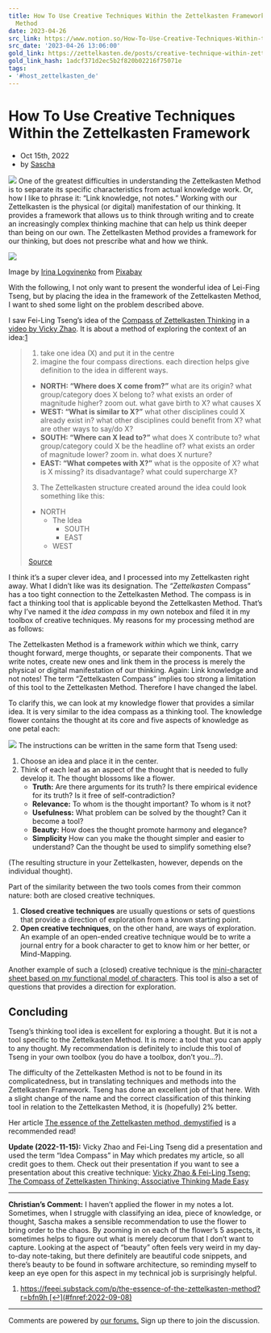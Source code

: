 ```yaml
---
title: How To Use Creative Techniques Within the Zettelkasten Framework • Zettelkasten
  Method
date: 2023-04-26
src_link: https://www.notion.so/How-To-Use-Creative-Techniques-Within-the-Zettelkasten-Framework-Zettelkasten-Method-75a0b188fac94923896aceddb1c8f2dd
src_date: '2023-04-26 13:06:00'
gold_link: https://zettelkasten.de/posts/creative-technique-within-zettelkasten-framework/
gold_link_hash: 1adcf371d2ec5b2f820b02216f75071e
tags:
- '#host_zettelkasten_de'
---
```




How To Use Creative Techniques Within the Zettelkasten Framework
================================================================


* Oct 15th, 2022
* by [Sascha](/authors/sascha/)


![](https://vg09.met.vgwort.de/na/65dcab417b1947ac98758a69b29f7f47)
One of the greatest difficulties in understanding the Zettelkasten Method is to separate its specific characteristics from actual knowledge work. Or, how I like to phrase it: “Link knowledge, not notes.” Working with our Zettelkasten is the physical (or digital) manifestation of our thinking. It provides a framework that allows us to think through writing and to create an increasingly complex thinking machine that can help us think deeper than being on our own. The Zettelkasten Method provides a framework for our thinking, but does not prescribe what and how we think.


[![](/img/blog/20221015120700_dog-sunglass.jpg)](/img/blog/20221015120700_dog-sunglass.jpg)

Image by [Irina Logvinenko](https://pixabay.com/users/5991595-5991595/) from [Pixabay](https://pixabay.com/)


With the following, I not only want to present the wonderful idea of Lei-Fing Tseng, but by placing the idea in the framework of the Zettelkasten Method, I want to shed some light on the problem described above.


I saw Fei-Ling Tseng’s idea of the [Compass of Zettelkasten Thinking](https://feeei.substack.com/i/48707291/the-compass-of-zettelkasten-thinking) in a [video by Vicky Zhao](https://youtu.be/5O46Rqh5zHE?t=297). It is about a method of exploring the context of an idea:[1](#fn:2022-09-08)



> 1. take one idea (X) and put it in the centre
> 2. imagine the four compass directions. each direction helps give definition to the idea in different ways.
> 	* **NORTH: “Where does X come from?”** what are its origin? what group/category does X belong to? what exists an order of magnitude higher? zoom out. what gave birth to X? what causes X
> 	* **WEST: “What is similar to X?”** what other disciplines could X already exist in? what other disciplines could benefit from X? what are other ways to say/do X?
> 	* **SOUTH: “Where can X lead to?”** what does X contribute to? what group/category could X be the headline of? what exists an order of magnitude lower? zoom in. what does X nurture?
> 	* **EAST: “What competes with X?”** what is the opposite of X? what is X missing? its disadvantage? what could supercharge X?
> 3. The Zettelkasten structure created around the idea could look something like this:
> 	* NORTH
> 		+ The Idea
> 			- SOUTH
> 			- EAST
> 		+ WEST
> 
> 
> [Source](https://feeei.substack.com/i/48707291/instructions)


I think it’s a super clever idea, and I processed into my Zettelkasten right away. What I didn’t like was its designation. The *“Zettelkasten* Compass” has a too tight connection to the Zettelkasten Method. The compass is in fact a thinking tool that is applicable beyond the Zettelkasten Method. That’s why I’ve named it the *idea compass* in my own notebox and filed it in my toolbox of creative techniques. My reasons for my processing method are as follows:


The Zettelkasten Method is a framework *within* which we think, carry thought forward, merge thoughts, or separate their components. That we write notes, create new ones and link them in the process is merely the physical or digital manifestation of our thinking. Again: Link knowledge and not notes! The term “Zettelkasten Compass” implies too strong a limitation of this tool to the Zettelkasten Method. Therefore I have changed the label.


To clarify this, we can look at my knowledge flower that provides a similar idea. It is very similar to the idea compass as a thinking tool. The knowledge flower contains the thought at its core and five aspects of knowledge as one petal each:


[![](/posts/creative-technique-within-zettelkasten-framework/2022-09-29-knowledge-flower.png)](/posts/creative-technique-within-zettelkasten-framework/2022-09-29-knowledge-flower.png)
The instructions can be written in the same form that Tseng used:


1. Choose an idea and place it in the center.
2. Think of each leaf as an aspect of the thought that is needed to fully develop it. The thought blossoms like a flower.
	* **Truth:** Are there arguments for its truth? Is there empirical evidence for its truth? Is it free of self-contradiction?
	* **Relevance:** To whom is the thought important? To whom is it not?
	* **Usefulness:** What problem can be solved by the thought? Can it become a tool?
	* **Beauty:** How does the thought promote harmony and elegance?
	* **Simplicity** How can you make the thought simpler and easier to understand? Can the thought be used to simplify something else?


(The resulting structure in your Zettelkasten, however, depends on the individual thought).


Part of the similarity between the two tools comes from their common nature: both are closed creative techniques.


1. **Closed creative techniques** are usually questions or sets of questions that provide a direction of exploration from a known starting point.
2. **Open creative techniques**, on the other hand, are ways of exploration. An example of an open-ended creative technique would be to write a journal entry for a book character to get to know him or her better, or Mind-Mapping.


Another example of such a (closed) creative technique is the [mini-character sheet based on my functional model of characters](https://zettelkasten.de/posts/zettelkasten-fiction-writing-part-3-tools-analysing-story/). This tool is also a set of questions that provides a direction for exploration.


Concluding
----------


Tseng’s thinking tool idea is excellent for exploring a thought. But it is not a tool specific to the Zettelkasten Method. It is more: a tool that you can apply to any thought. My recommendation is definitely to include this tool of Tseng in your own toolbox (you do have a toolbox, don’t you…?).


The difficulty of the Zettelkasten Method is not to be found in its complicatedness, but in translating techniques and methods into the Zettelkasten Framework. Tseng has done an excellent job of that here. With a slight change of the name and the correct classification of this thinking tool in relation to the Zettelkasten Method, it is (hopefully) 2% better.


Her article [The essence of the Zettelkasten method, demystified](https://feeei.substack.com/p/the-essence-of-the-zettelkasten-method#%C2%A7the-compass-of-zettelkasten-thinking) is a recommended read!


**Update (2022-11-15):** Vicky Zhao and Fei-Ling Tseng did a presentation and used the term “Idea Compass” in May which predates my article, so all credit goes to them. Check out their presentation if you want to see a presentation about this creative technique: [Vicky Zhao & Fei-Ling Tseng: The Compass of Zettelkasten Thinking: Associative Thinking Made Easy](https://www.linkingyourthinking.com/lytcon/vicky-and-fei-compass-of-zettelkasten-thinking)




---


**Christian’s Comment:** I haven’t applied the flower in my notes a lot. Sometimes, when I struggle with classifying an idea, piece of knowledge, or thought, Sascha makes a sensible recommendation to use the flower to bring order to the chaos. By zooming in on each of the flower’s 5 aspects, it sometimes helps to figure out what is merely decorum that I don’t want to capture. Looking at the aspect of “beauty” often feels very weird in my day-to-day note-taking, but there definitely are beautiful code snippets, and there’s beauty to be found in software architecture, so reminding myself to keep an eye open for this aspect in my technical job is surprisingly helpful.


1. https://feeei.substack.com/p/the-essence-of-the-zettelkasten-method?r=bfn9h [↩](#fnref:2022-09-08)






---


Comments are powered by [our forums.](https://forum.zettelkasten.de/) Sign up there to join the discussion.